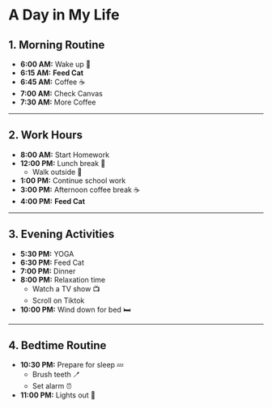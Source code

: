 # A Day in My Life

## 1. **Morning Routine**
- **6:00 AM:** Wake up 🌅
- **6:15 AM:** **Feed Cat**
- **6:45 AM:** Coffee ☕
- **7:00 AM:** Check Canvas
- **7:30 AM:** More Coffee

---

## 2. **Work Hours**
- **8:00 AM:** Start Homework
- **12:00 PM:** Lunch break 🍲
  - Walk outside 🌳
- **1:00 PM:** Continue school work
- **3:00 PM:** Afternoon coffee break ☕
- **4:00 PM:** **Feed Cat**

---

## 3. **Evening Activities**
- **5:30 PM:** YOGA
- **6:30 PM:** Feed Cat
- **7:00 PM:** Dinner
- **8:00 PM:** Relaxation time
  - Watch a TV show 📺
  - Scroll on Tiktok
- **10:00 PM:** Wind down for bed 🛏️

---

## 4. **Bedtime Routine**
- **10:30 PM:** Prepare for sleep 💤
  - Brush teeth 🪥
  - Set alarm ⏰
- **11:00 PM:** Lights out 🌙

